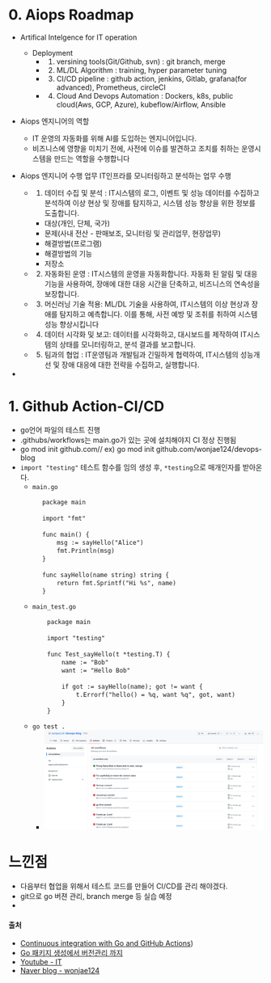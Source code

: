 # 0. Aiops Roadmap
- Artifical Intelgence for IT operation
    - Deployment
        -  1. versining tools(Git/Github, svn) : git branch, merge
        -  2. ML/DL Algorithm : training, hyper parameter tuning
        -  3. CI/CD pipeline : github action, jenkins, Gitlab, grafana(for advanced), Prometheus, circleCI
        -  4. Cloud And Devops Automation : Dockers, k8s, public cloud(Aws, GCP, Azure), kubeflow/Airflow, Ansible
- Aiops 엔지니어의 역할
  - IT 운영의 자동화를 위해 AI를 도입하는 엔지니어입니다.
  - 비즈니스에 영향을 미치기 전에, 사전에 이슈를 발견하고 조치를 취하는 운영시스템을 만드는 역할을 수행합니다

- Aiops 엔지니어 수행 업무
    IT인프라를 모니터링하고 분석하는 업무 수행
    - 1. 데이터 수집 및 분석 : IT시스템의 로그, 이벤트 및 성능 데이터를 수집하고 분석하여 이상 현상 및 장애를 탐지하고, 시스템 성능 향상을 위한 정보를 도출합니다.
      - 대상(개인, 단체, 국가)
      - 문제(사내 전산 - 판매보조, 모니터링 및 관리업무, 현장업무) 
      - 해결방법(프로그램)
      - 해결방법의 기능
      - 저장소
    - 2. 자동화된 운영 : IT시스템의 운영을 자동화합니다. 자동화 된 알림 및 대응 기능을 사용하여, 장애에 대한 대응 시간을 단축하고, 비즈니스의 연속성을 보장합니다.
    - 3. 머신러닝 기술 적용: ML/DL 기술을 사용하여, IT시스템의 이상 현상과 장애를 탐지하고 예측합니다. 이를 통해, 사전 예방 및 조취를 취하여 시스템 성능 향상시킵니다
    - 4. 데이터 시각화 및 보고: 데이터를 시각화하고, 대시보드를 제작하여 IT시스템의 상태를 모니터링하고, 분석 결과를 보고합니다.
    - 5. 팀과의 협업 : IT운영팀과 개발팀과 긴밀하게 협력하여, IT시스템의 성능개선 및 장애 대응에 대한 전략을 수집하고, 실행합니다.

-
    
# 1. Github Action-CI/CD
- go언어 파일의 테스트 진행
- .githubs/workflows는 main.go가 있는 곳에 설치해야지 CI 정상 진행됨
- go mod init github.com/<user name>/<repository name> ex) go mod init github.com/wonjae124/devops-blog
- `import "testing"` 테스트 함수를 임의 생성 후, `*testing`으로 매개인자를 받아온다.
    - `main.go`
    ```golang
          package main

          import "fmt"

          func main() {
              msg := sayHello("Alice")
              fmt.Println(msg)
          }

          func sayHello(name string) string {
              return fmt.Sprintf("Hi %s", name)
          }
    
    ```
    - `main_test.go`
        ```golang
            package main

            import "testing"

            func Test_sayHello(t *testing.T) {
                name := "Bob"
                want := "Hello Bob"

                if got := sayHello(name); got != want {
                    t.Errorf("hello() = %q, want %q", got, want)
                }
            }

        ```
     - `go test .`      
        - <img src = "https://github.com/wonjae124/Devops/blob/main/image/%EC%8A%A4%ED%81%AC%EB%A6%B0%EC%83%B7%202023-03-17%2018-27-38.png" width=1200>

# 느낀점
- 다음부터 협업을 위해서 테스트 코드를 만들어 CI/CD를 관리 해야겠다.
- git으로 go 버젼 관리, branch merge 등 실습 예정
- 

#### 출처
- [Continuous integration with Go and GitHub Actions](https://www.alexedwards.net/blog/ci-with-go-and-github-actions))
- [Go 패키지 생성에서 버전관리 까지](https://breezymind.com/go-semantic-versioning/)
- [Youtube - IT](https://youtu.be/xD7BQOyHYjo)
- [Naver blog - wonjae124](https://blog.naver.com/wonjae124/223047931490)
<br/><br/><br/>
